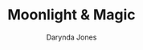 ---
title: Moonlight & Magic
author: Darynda Jones
status: Read
image: moonlight-&-magic.jpg
start_date: 2024/10/08
end_date: 2024/10/09
rating: 3
length: 
own: false
---